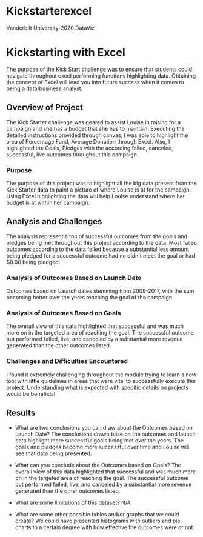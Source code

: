 # Kickstarterexcel
Vanderbilt University-2020 DataViz

# Kickstarting with Excel
The purpose of the Kick Start challenge was to ensure that students could navigate throughout excel performing functions highlighting data. Obtaining the concept of Excel will lead you into future success when it comes to being a data/business analyst. 


## Overview of Project
The Kick Starter challenge was geared to assist Louise in raising for a campaign and she has a budget that she has to maintain. Executing the detailed instructions provided through canvas, I was able to highlight the area of Percentage Fund, Average Donation through Excel. Also, I highlighted the Goals, Pledges with the according failed, canceled, successful, live outcomes throughout this campaign.  


### Purpose
The purpose of this project was to highlight all the big data present from the Kick Starter data to paint a picture of where Louise is at for the campaign. Using Excel highlighting the data will help Louise understand where her budget is at within her campaign. 


## Analysis and Challenges
The analysis represent a ton of successful outcomes from the goals and pledges being met throughout this project according to the data. Most failed outcomes according to the data failed because a substantial less amount being pledged for a successful outcome had no didn't meet the goal or had $0.00 being pledged.  


### Analysis of Outcomes Based on Launch Date
Outcomes based on Launch dates stemming from 2009-2017, with the sum becoming better over the years reaching the goal of the campaign. 

### Analysis of Outcomes Based on Goals
The overall view of this data highlighted that successful and was much more on in the targeted area of reaching the goal. The successful outcome out performed failed, live, and canceled by a substantial more revenue generated than the other outcomes listed. 


### Challenges and Difficulties Encountered
I found it extremely challenging throughout the module trying to learn a new tool with little guidelines in areas that were vital to successfully execute this project. Understanding what is expected with specific details on projects would be beneficial.  

## Results

- What are two conclusions you can draw about the Outcomes based on Launch Date? 
The conclusions drawn base on the outcomes and launch data highlight more successful goals being met over the years. The goals and pledges become more successful over time and Louise will see that data being presented. 

- What can you conclude about the Outcomes based on Goals? 
The overall view of this data highlighted that successful and was much more on in the targeted area of reaching the goal. The successful outcome out performed failed, live, and canceled by a substantial more revenue generated than the other outcomes listed. 


- What are some limitations of this dataset? N/A

- What are some other possible tables and/or graphs that we could create? We could have presented histograms with outliers and pie charts to a certain degree with how effective the outcomes were or not. 
